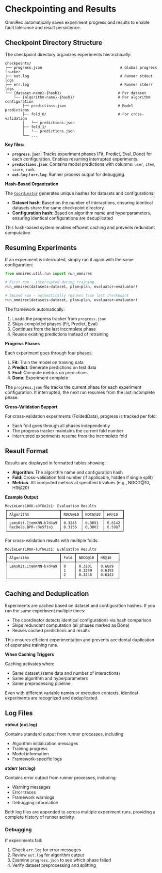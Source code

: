 # Checkpointing and Results

OmniRec automatically saves experiment progress and results to enable fault tolerance and result persistence.

## Checkpoint Directory Structure

The checkpoint directory organizes experiments hierarchically:

```
checkpoints/
├── progress.json                                    # Global progress tracker
├── out.log                                          # Runner stdout logs
├── err.log                                          # Runner stderr logs
└── {dataset-name}-{hash}/                          # Per dataset
    └── {algorithm-name}-{hash}/                    # Per algorithm configuration
        ├── predictions.json                        # Model predictions
        ├── fold_0/                                 # For cross-validation
        │   └── predictions.json
        ├── fold_1/
        │   └── predictions.json
        └── ...
```

**Key files:**

- **`progress.json`**: Tracks experiment phases (Fit, Predict, Eval, Done) for each configuration. Enables resuming interrupted experiments.
- **`predictions.json`**: Contains model predictions with columns: `user`, `item`, `score`, `rank`.
- **`out.log` / `err.log`**: Runner process output for debugging.

**Hash-Based Organization**

The [`Coordinator`](API_references.md#omnirec.runner.coordinator.Coordinator) generates unique hashes for datasets and configurations:

- **Dataset hash**: Based on the number of interactions, ensuring identical datasets share the same checkpoint directory
- **Configuration hash**: Based on algorithm name and hyperparameters, ensuring identical configurations are deduplicated

This hash-based system enables efficient caching and prevents redundant computation.

## Resuming Experiments

If an experiment is interrupted, simply run it again with the same configuration:

```python
from omnirec.util.run import run_omnirec

# First run - interrupted during training
run_omnirec(datasets=dataset, plan=plan, evaluator=evaluator)

# Second run - automatically resumes from last checkpoint
run_omnirec(datasets=dataset, plan=plan, evaluator=evaluator)
```

The framework automatically:
1. Loads the progress tracker from `progress.json`
2. Skips completed phases (Fit, Predict, Eval)
3. Continues from the last incomplete phase
4. Reuses existing predictions instead of retraining

**Progress Phases**

Each experiment goes through four phases:

1. **Fit**: Train the model on training data
2. **Predict**: Generate predictions on test data
3. **Eval**: Compute metrics on predictions
4. **Done**: Experiment complete

The `progress.json` file tracks the current phase for each experiment configuration. If interrupted, the next run resumes from the last incomplete phase.

**Cross-Validation Support**

For cross-validation experiments (FoldedData), progress is tracked per fold:

- Each fold goes through all phases independently
- The progress tracker maintains the current fold number
- Interrupted experiments resume from the incomplete fold

## Result Format

Results are displayed in formatted tables showing:

- **Algorithm**: The algorithm name and configuration hash
- **Fold**: Cross-validation fold number (if applicable, hidden if single split)
- **Metrics**: All computed metrics at specified k values (e.g., NDCG@10, HR@20)

**Example Output**

```
MovieLens100K-a3f8e2c1: Evaluation Results
┏━━━━━━━━━━━━━━━━━━━━━━━━┳━━━━━━━━━┳━━━━━━━━━┳━━━━━━━━┓
┃ Algorithm              ┃ NDCG@10 ┃ NDCG@20 ┃ HR@10  ┃
┡━━━━━━━━━━━━━━━━━━━━━━━━╇━━━━━━━━━╇━━━━━━━━━╇━━━━━━━━┩
│ LensKit.ItemKNN-b7d4a9 │ 0.3245  │ 0.3891  │ 0.6142 │
│ RecBole.BPR-c8e5f1a3   │ 0.3156  │ 0.3802  │ 0.5987 │
└────────────────────────┴─────────┴─────────┴────────┘
```

For cross-validation results with multiple folds:

```
MovieLens100K-a3f8e2c1: Evaluation Results
┏━━━━━━━━━━━━━━━━━━━━━━━━┳━━━━━━┳━━━━━━━━━┳━━━━━━━━━┓
┃ Algorithm              ┃ Fold ┃ NDCG@10 ┃ HR@10   ┃
┡━━━━━━━━━━━━━━━━━━━━━━━━╇━━━━━━╇━━━━━━━━━╇━━━━━━━━━┩
│ LensKit.ItemKNN-b7d4a9 │ 0    │ 0.3201  │ 0.6089  │
│                        │ 1    │ 0.3289  │ 0.6195  │
│                        │ 2    │ 0.3245  │ 0.6142  │
└────────────────────────┴──────┴─────────┴─────────┘
```

## Caching and Deduplication

Experiments are cached based on dataset and configuration hashes. If you run the same experiment multiple times:

- The coordinator detects identical configurations via hash comparison
- Skips redundant computation (all phases marked as Done)
- Reuses cached predictions and results

This ensures efficient experimentation and prevents accidental duplication of expensive training runs.

**When Caching Triggers**

Caching activates when:
- Same dataset (same data and number of interactions)
- Same algorithm and hyperparameters
- Same preprocessing pipeline

Even with different variable names or execution contexts, identical experiments are recognized and deduplicated.

## Log Files

**stdout (out.log)**

Contains standard output from runner processes, including:

- Algorithm initialization messages
- Training progress
- Model information
- Framework-specific logs

**stderr (err.log)**

Contains error output from runner processes, including:

- Warning messages
- Error traces
- Framework warnings
- Debugging information

Both log files are appended to across multiple experiment runs, providing a complete history of runner activity.

### Debugging

If experiments fail:

1. Check `err.log` for error messages
2. Review `out.log` for algorithm output
3. Examine `progress.json` to see which phase failed
4. Verify dataset preprocessing and splitting
